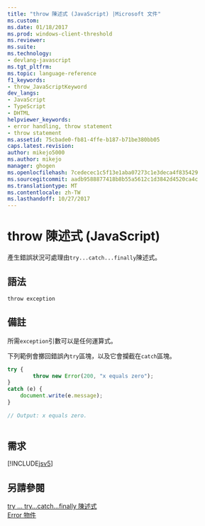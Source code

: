 ```yaml
---
title: "throw 陳述式 (JavaScript) |Microsoft 文件"
ms.custom: 
ms.date: 01/18/2017
ms.prod: windows-client-threshold
ms.reviewer: 
ms.suite: 
ms.technology:
- devlang-javascript
ms.tgt_pltfrm: 
ms.topic: language-reference
f1_keywords:
- throw_JavaScriptKeyword
dev_langs:
- JavaScript
- TypeScript
- DHTML
helpviewer_keywords:
- error handling, throw statement
- throw statement
ms.assetid: 75cbade0-fb81-4ffe-b187-b71be380bb05
caps.latest.revision: 
author: mikejo5000
ms.author: mikejo
manager: ghogen
ms.openlocfilehash: 7cedecec1c5f13e1aba07273c1e3deca4f835429
ms.sourcegitcommit: aadb9588877418b8b55a5612c1d3842d4520ca4c
ms.translationtype: MT
ms.contentlocale: zh-TW
ms.lasthandoff: 10/27/2017
---
```

# <a name="throw-statement-javascript"></a>throw 陳述式 (JavaScript)
產生錯誤狀況可處理由`try...catch...finally`陳述式。  
  
## <a name="syntax"></a>語法  
  
```  
throw exception   
```  
  
## <a name="remarks"></a>備註  
 所需`exception`引數可以是任何運算式。  
  
 下列範例會擲回錯誤內`try`區塊，以及它會攔截在`catch`區塊。  
  
```JavaScript  
try {  
        throw new Error(200, "x equals zero");  
}  
catch (e) {  
    document.write(e.message);  
}  
  
// Output: x equals zero.  
  
```  
  
## <a name="requirements"></a>需求  
 [!INCLUDE[jsv5](../../javascript/reference/includes/jsv5-md.md)]  
  
## <a name="see-also"></a>另請參閱  
 [try … try...catch...finally 陳述式](../../javascript/reference/try-dot-dot-dot-catch-dot-dot-dot-finally-statement-javascript.md)   
 [Error 物件](../../javascript/reference/error-object-javascript.md)